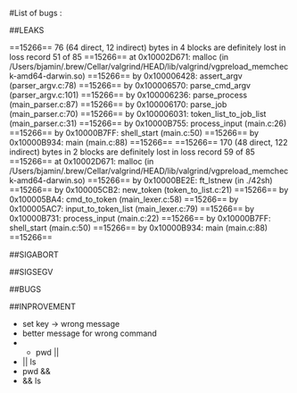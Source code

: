 #List of bugs :

##LEAKS

==15266== 76 (64 direct, 12 indirect) bytes in 4 blocks are definitely lost in loss record 51 of 85
==15266==    at 0x10002D671: malloc (in /Users/bjamin/.brew/Cellar/valgrind/HEAD/lib/valgrind/vgpreload_memcheck-amd64-darwin.so)
==15266==    by 0x100006428: assert_argv (parser_argv.c:78)
==15266==    by 0x100006570: parse_cmd_argv (parser_argv.c:101)
==15266==    by 0x100006236: parse_process (main_parser.c:87)
==15266==    by 0x100006170: parse_job (main_parser.c:70)
==15266==    by 0x100006031: token_list_to_job_list (main_parser.c:31)
==15266==    by 0x10000B755: process_input (main.c:26)
==15266==    by 0x10000B7FF: shell_start (main.c:50)
==15266==    by 0x10000B934: main (main.c:88)
==15266==
==15266== 170 (48 direct, 122 indirect) bytes in 2 blocks are definitely lost in loss record 59 of 85
==15266==    at 0x10002D671: malloc (in /Users/bjamin/.brew/Cellar/valgrind/HEAD/lib/valgrind/vgpreload_memcheck-amd64-darwin.so)
==15266==    by 0x10000BE2E: ft_lstnew (in ./42sh)
==15266==    by 0x100005CB2: new_token (token_to_list.c:21)
==15266==    by 0x100005BA4: cmd_to_token (main_lexer.c:58)
==15266==    by 0x100005AC7: input_to_token_list (main_lexer.c:79)
==15266==    by 0x10000B731: process_input (main.c:22)
==15266==    by 0x10000B7FF: shell_start (main.c:50)
==15266==    by 0x10000B934: main (main.c:88)
==15266==


##SIGABORT

##SIGSEGV

##BUGS

##INPROVEMENT

- set key -> wrong message
- better message for wrong command
- - pwd ||
- || ls
- pwd &&
- && ls